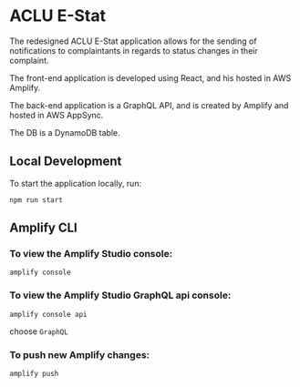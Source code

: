 # ACLU E-Stat

The redesigned ACLU E-Stat application allows for the sending of notifications
to complaintants in regards to status changes in their complaint.

The front-end application is developed using React, and his hosted in AWS Amplify.

The back-end application is a GraphQL API, and is created by Amplify and hosted in AWS AppSync.

The DB is a DynamoDB table.

## Local Development

To start the application locally, run:

`npm run start`

## Amplify CLI

### To view the Amplify Studio console:

`amplify console`

### To view the Amplify Studio GraphQL api console:

`amplify console api`

choose `GraphQL`

### To push new Amplify changes:

`amplify push`
